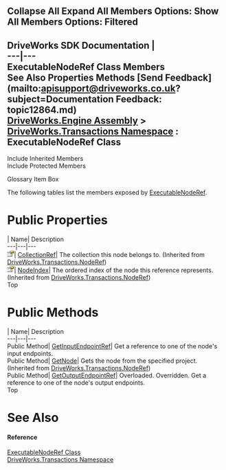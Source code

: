 Collapse All Expand All Members Options: Show All  Members Options: Filtered   
---  
DriveWorks SDK Documentation  |   
---|---  
ExecutableNodeRef Class Members   
See Also Properties Methods [Send Feedback](mailto:apisupport@driveworks.co.uk?subject=Documentation Feedback: topic12864.md)  
[DriveWorks.Engine Assembly](topic2156.md) > [DriveWorks.Transactions Namespace](topic12835.md) : ExecutableNodeRef Class  
---  
  
Include Inherited Members    
Include Protected Members  


Glossary Item Box

The following tables list the members exposed by [ExecutableNodeRef](topic12864.md).

# Public Properties

| Name| Description  
---|---|---  
![Public Property](dotnetimages/publicProperty.gif)| [CollectionRef](topic12919.md)| The collection this node belongs to. (Inherited from [DriveWorks.Transactions.NodeRef](topic12909.md))  
![Public Property](dotnetimages/publicProperty.gif)| [NodeIndex](topic12920.md)| The ordered index of the node this reference represents. (Inherited from [DriveWorks.Transactions.NodeRef](topic12909.md))  
Top

# Public Methods

| Name| Description  
---|---|---  
Public Method| [GetInputEndpointRef](topic12870.md)| Get a reference to one of the node's input endpoints.   
Public Method| [GetNode](topic12915.md)| Gets the node from the specified project. (Inherited from [DriveWorks.Transactions.NodeRef](topic12909.md))  
Public Method| [GetOutputEndpointRef](topic12871.md)| Overloaded. Overridden. Get a reference to one of the node's output endpoints.   
Top

# See Also

#### Reference

[ExecutableNodeRef Class](topic12864.md)   
[DriveWorks.Transactions Namespace](topic12835.md)


